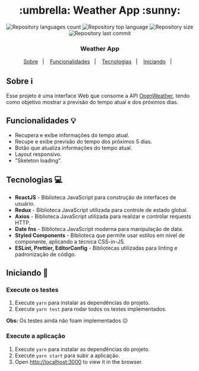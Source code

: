 <h1 align="center">:umbrella: Weather App :sunny:</h1>

<div align="center">
  <p align="center">
    <img alt="Repository languages count" src="https://img.shields.io/github/languages/top/guilhermekuni/builders-weather-app?color=%#7BE0D9">
    <img alt="Repository top language" src="https://img.shields.io/github/languages/count/guilhermekuni/builders-weather-app?color=%#7BE0D9">
    <img alt="Repository size" src="https://img.shields.io/github/repo-size/guilhermekuni/builders-weather-app?color=%#7BE0D9">
    <img alt="Repository last commit" src="https://img.shields.io/github/last-commit/guilhermekuni/builders-weather-app?color=%#7BE0D9" />
  </p>
  <h3>Weather App</h3>
  <p align="center">
    <a href="#sobre-information_source">Sobre</a>&nbsp;&nbsp;&nbsp;|&nbsp;&nbsp;&nbsp;
    <a href="#funcionalidades-bulb">Funcionalidades</a>&nbsp;&nbsp;&nbsp;|&nbsp;&nbsp;&nbsp;
    <a href="#tecnologias-computer">Tecnologias</a>&nbsp;&nbsp;&nbsp;|&nbsp;&nbsp;&nbsp;
    <a href="#iniciando-rocket">Iniciando</a>&nbsp;&nbsp;&nbsp;|&nbsp;&nbsp;&nbsp;
  </p>
</div>

## Sobre :information_source:

Esse projeto é uma interface Web que consome a API [OpenWeather](https://openweathermap.org/api), tendo como objetivo mostrar a previsão do tempo atual e dos próximos dias.

## Funcionalidades :bulb:

- Recupera e exibe informações do tempo atual.
- Recupe e exibe previsão do tempo dos próximos 5 dias.
- Botão que atualiza informações do tempo atual.
- Layout responsivo.
- "Skeleton loading".

## Tecnologias :computer:

- **ReactJS** - Biblioteca JavaScript para construção de interfaces de usuário.
- **Redux** - Biblioteca JavaScript utilizada para controle de estado global.
- **Axios** - Biblioteca JavaScript utilizada para realizar e controlar requests HTTP.
- **Date fns** - Biblioteca JavaScript moderna para manipulação de data.
- **Styled Components** - Biblioteca que permite usar estilos em nível de componente, aplicando a técnica CSS-in-JS.
- **ESLint, Prettier, EditorConfig** - Bibliotecas utilizadas para linting e padronização de código.

## Iniciando :rocket:

### Execute os testes

1. Execute `yarn` para instalar as dependências do projeto.
2. Execute `yarn test` para rodar todos os testes implementados.

**Obs:** Os testes ainda não foam implementados :confused:

### Execute a aplicação

1. Execute `yarn` para instalar as dependências do projeto.
2. Execute `yarn start` para subir a aplicação.
3. Open [http://localhost:3000](http://localhost:3000) to view it in the browser.

